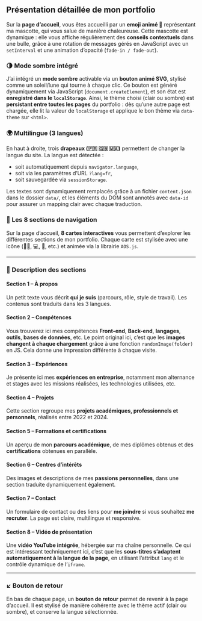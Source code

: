 ## Présentation détaillée de mon portfolio

Sur la **page d’accueil**, vous êtes accueilli par un **emoji animé 🦄** représentant ma mascotte, qui vous salue de manière chaleureuse. Cette mascotte est dynamique : elle vous affiche régulièrement des **conseils contextuels** dans une bulle, grâce à une rotation de messages gérés en JavaScript avec un `setInterval` et une animation d’opacité (`fade-in / fade-out`).

### 🌗 Mode sombre intégré

J’ai intégré un **mode sombre** activable via un **bouton animé SVG**, stylisé comme un soleil/lune qui tourne à chaque clic. Ce bouton est généré dynamiquement via JavaScript (`document.createElement`), et son état est **enregistré dans le `localStorage`**. Ainsi, le thème choisi (clair ou sombre) est **persistant entre toutes les pages** du portfolio : dès qu’une autre page est chargée, elle lit la valeur de `localStorage` et applique le bon thème via `data-theme` sur `<html>`.

### 🌍 Multilingue (3 langues)

En haut à droite, trois **drapeaux (🇫🇷 🇬🇧 🇲🇦)** permettent de changer la langue du site. La langue est détectée :

* soit automatiquement depuis `navigator.language`,
* soit via les paramètres d’URL `?lang=fr`,
* soit sauvegardée via `sessionStorage`.

Les textes sont dynamiquement remplacés grâce à un fichier `content.json` dans le dossier `data/`, et les éléments du DOM sont annotés avec `data-id` pour assurer un mapping clair avec chaque traduction. 

### 🧩 Les 8 sections de navigation

Sur la page d’accueil, **8 cartes interactives** vous permettent d’explorer les différentes sections de mon portfolio. Chaque carte est stylisée avec une icône (👩‍💼, 💻, 🧠, etc.) et animée via la librairie `AOS.js`.

---

### 📌 Description des sections

#### Section 1 – À propos

Un petit texte vous décrit **qui je suis** (parcours, rôle, style de travail). Les contenus sont traduits dans les 3 langues.

#### Section 2 – Compétences

Vous trouverez ici mes compétences **Front-end**, **Back-end**, **langages**, **outils**, **bases de données**, etc.
Le point original ici, c’est que les **images changent à chaque chargement** grâce à une fonction `randomImage(folder)` en JS. Cela donne une impression différente à chaque visite.

#### Section 3 – Expériences

Je présente ici mes **expériences en entreprise**, notamment mon alternance et stages avec les missions réalisées, les technologies utilisées, etc.

#### Section 4 – Projets

Cette section regroupe mes **projets académiques, professionnels et personnels**, réalisés entre 2022 et 2024. 

#### Section 5 – Formations et certifications

Un aperçu de mon **parcours académique**, de mes diplômes obtenus et des **certifications** obtenues en parallèle.

#### Section 6 – Centres d’intérêts

Des images et descriptions de mes **passions personnelles**, dans une section traduite dynamiquement également.

#### Section 7 – Contact

Un formulaire de contact ou des liens pour **me joindre** si vous souhaitez **me recruter**. La page est claire, multilingue et responsive.

#### Section 8 – Vidéo de présentation

Une **vidéo YouTube intégrée**, hébergée sur ma chaîne personnelle. Ce qui est intéressant techniquement ici, c’est que les **sous-titres s’adaptent automatiquement à la langue de la page**, en utilisant l’attribut `lang` et le contrôle dynamique de l’`iframe`.

---

### ↙️ Bouton de retour

En bas de chaque page, un **bouton de retour** permet de revenir à la page d’accueil. Il est stylisé de manière cohérente avec le thème actif (clair ou sombre), et conserve la langue sélectionnée.
